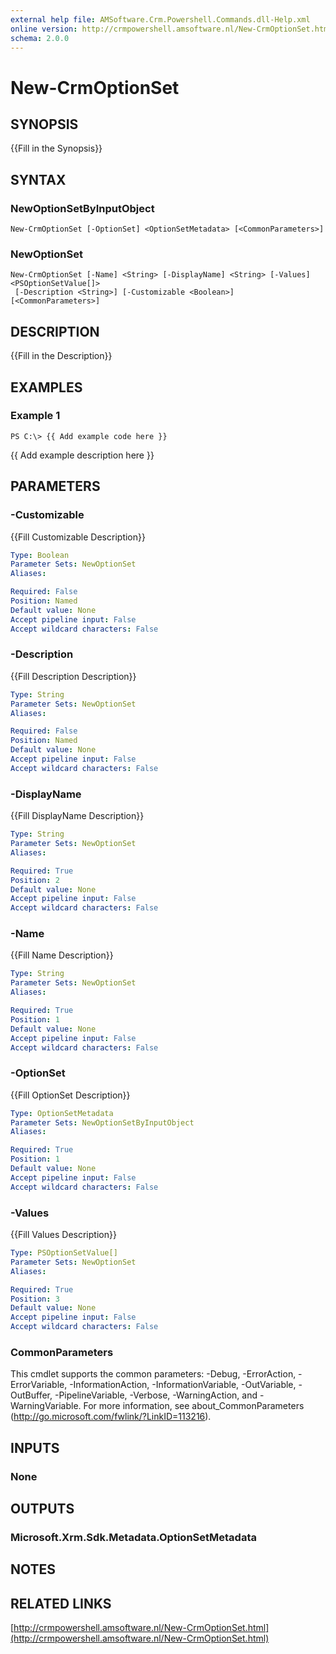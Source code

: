 ```yaml
---
external help file: AMSoftware.Crm.Powershell.Commands.dll-Help.xml
online version: http://crmpowershell.amsoftware.nl/New-CrmOptionSet.html
schema: 2.0.0
---
```


# New-CrmOptionSet

## SYNOPSIS
{{Fill in the Synopsis}}

## SYNTAX

### NewOptionSetByInputObject
```
New-CrmOptionSet [-OptionSet] <OptionSetMetadata> [<CommonParameters>]
```

### NewOptionSet
```
New-CrmOptionSet [-Name] <String> [-DisplayName] <String> [-Values] <PSOptionSetValue[]>
 [-Description <String>] [-Customizable <Boolean>] [<CommonParameters>]
```

## DESCRIPTION
{{Fill in the Description}}

## EXAMPLES

### Example 1
```
PS C:\> {{ Add example code here }}
```

{{ Add example description here }}

## PARAMETERS

### -Customizable
{{Fill Customizable Description}}

```yaml
Type: Boolean
Parameter Sets: NewOptionSet
Aliases: 

Required: False
Position: Named
Default value: None
Accept pipeline input: False
Accept wildcard characters: False
```

### -Description
{{Fill Description Description}}

```yaml
Type: String
Parameter Sets: NewOptionSet
Aliases: 

Required: False
Position: Named
Default value: None
Accept pipeline input: False
Accept wildcard characters: False
```

### -DisplayName
{{Fill DisplayName Description}}

```yaml
Type: String
Parameter Sets: NewOptionSet
Aliases: 

Required: True
Position: 2
Default value: None
Accept pipeline input: False
Accept wildcard characters: False
```

### -Name
{{Fill Name Description}}

```yaml
Type: String
Parameter Sets: NewOptionSet
Aliases: 

Required: True
Position: 1
Default value: None
Accept pipeline input: False
Accept wildcard characters: False
```

### -OptionSet
{{Fill OptionSet Description}}

```yaml
Type: OptionSetMetadata
Parameter Sets: NewOptionSetByInputObject
Aliases: 

Required: True
Position: 1
Default value: None
Accept pipeline input: False
Accept wildcard characters: False
```

### -Values
{{Fill Values Description}}

```yaml
Type: PSOptionSetValue[]
Parameter Sets: NewOptionSet
Aliases: 

Required: True
Position: 3
Default value: None
Accept pipeline input: False
Accept wildcard characters: False
```

### CommonParameters
This cmdlet supports the common parameters: -Debug, -ErrorAction, -ErrorVariable, -InformationAction, -InformationVariable, -OutVariable, -OutBuffer, -PipelineVariable, -Verbose, -WarningAction, and -WarningVariable. For more information, see about_CommonParameters (http://go.microsoft.com/fwlink/?LinkID=113216).

## INPUTS

### None

## OUTPUTS

### Microsoft.Xrm.Sdk.Metadata.OptionSetMetadata

## NOTES

## RELATED LINKS

[http://crmpowershell.amsoftware.nl/New-CrmOptionSet.html](http://crmpowershell.amsoftware.nl/New-CrmOptionSet.html)


